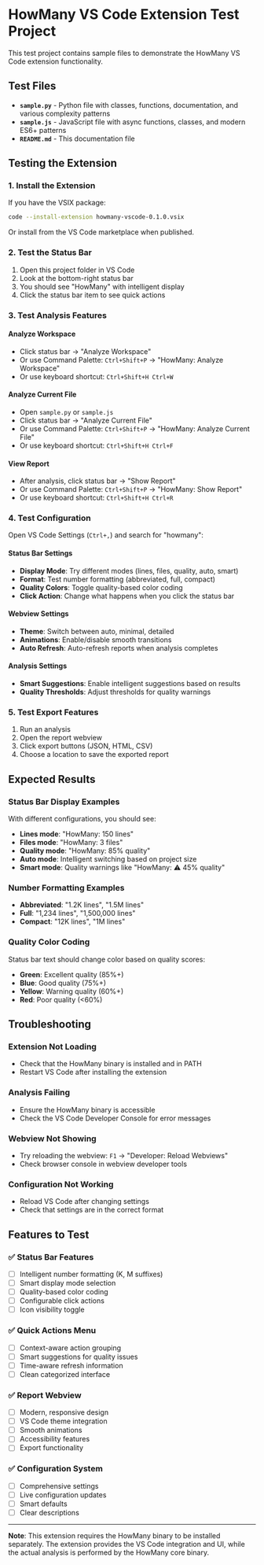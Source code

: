 # HowMany VS Code Extension Test Project

This test project contains sample files to demonstrate the HowMany VS Code extension functionality.

## Test Files

- **`sample.py`** - Python file with classes, functions, documentation, and various complexity patterns
- **`sample.js`** - JavaScript file with async functions, classes, and modern ES6+ patterns
- **`README.md`** - This documentation file

## Testing the Extension

### 1. Install the Extension

If you have the VSIX package:
```bash
code --install-extension howmany-vscode-0.1.0.vsix
```

Or install from the VS Code marketplace when published.

### 2. Test the Status Bar

1. Open this project folder in VS Code
2. Look at the bottom-right status bar
3. You should see "HowMany" with intelligent display
4. Click the status bar item to see quick actions

### 3. Test Analysis Features

#### Analyze Workspace
- Click status bar → "Analyze Workspace"
- Or use Command Palette: `Ctrl+Shift+P` → "HowMany: Analyze Workspace"
- Or use keyboard shortcut: `Ctrl+Shift+H Ctrl+W`

#### Analyze Current File
- Open `sample.py` or `sample.js`
- Click status bar → "Analyze Current File" 
- Or use Command Palette: `Ctrl+Shift+P` → "HowMany: Analyze Current File"
- Or use keyboard shortcut: `Ctrl+Shift+H Ctrl+F`

#### View Report
- After analysis, click status bar → "Show Report"
- Or use Command Palette: `Ctrl+Shift+P` → "HowMany: Show Report"
- Or use keyboard shortcut: `Ctrl+Shift+H Ctrl+R`

### 4. Test Configuration

Open VS Code Settings (`Ctrl+,`) and search for "howmany":

#### Status Bar Settings
- **Display Mode**: Try different modes (lines, files, quality, auto, smart)
- **Format**: Test number formatting (abbreviated, full, compact)
- **Quality Colors**: Toggle quality-based color coding
- **Click Action**: Change what happens when you click the status bar

#### Webview Settings
- **Theme**: Switch between auto, minimal, detailed
- **Animations**: Enable/disable smooth transitions
- **Auto Refresh**: Auto-refresh reports when analysis completes

#### Analysis Settings
- **Smart Suggestions**: Enable intelligent suggestions based on results
- **Quality Thresholds**: Adjust thresholds for quality warnings

### 5. Test Export Features

1. Run an analysis
2. Open the report webview
3. Click export buttons (JSON, HTML, CSV)
4. Choose a location to save the exported report

## Expected Results

### Status Bar Display Examples

With different configurations, you should see:
- **Lines mode**: "HowMany: 150 lines"
- **Files mode**: "HowMany: 3 files"  
- **Quality mode**: "HowMany: 85% quality"
- **Auto mode**: Intelligent switching based on project size
- **Smart mode**: Quality warnings like "HowMany: ⚠️ 45% quality"

### Number Formatting Examples

- **Abbreviated**: "1.2K lines", "1.5M lines"
- **Full**: "1,234 lines", "1,500,000 lines"
- **Compact**: "12K lines", "1M lines"

### Quality Color Coding

Status bar text should change color based on quality scores:
- **Green**: Excellent quality (85%+)
- **Blue**: Good quality (75%+)
- **Yellow**: Warning quality (60%+)
- **Red**: Poor quality (<60%)

## Troubleshooting

### Extension Not Loading
- Check that the HowMany binary is installed and in PATH
- Restart VS Code after installing the extension

### Analysis Failing
- Ensure the HowMany binary is accessible
- Check the VS Code Developer Console for error messages

### Webview Not Showing
- Try reloading the webview: `F1` → "Developer: Reload Webviews"
- Check browser console in webview developer tools

### Configuration Not Working
- Reload VS Code after changing settings
- Check that settings are in the correct format

## Features to Test

### ✅ Status Bar Features
- [ ] Intelligent number formatting (K, M suffixes)
- [ ] Smart display mode selection
- [ ] Quality-based color coding
- [ ] Configurable click actions
- [ ] Icon visibility toggle

### ✅ Quick Actions Menu
- [ ] Context-aware action grouping
- [ ] Smart suggestions for quality issues
- [ ] Time-aware refresh information
- [ ] Clean categorized interface

### ✅ Report Webview
- [ ] Modern, responsive design
- [ ] VS Code theme integration
- [ ] Smooth animations
- [ ] Accessibility features
- [ ] Export functionality

### ✅ Configuration System
- [ ] Comprehensive settings
- [ ] Live configuration updates
- [ ] Smart defaults
- [ ] Clear descriptions

---

**Note**: This extension requires the HowMany binary to be installed separately. The extension provides the VS Code integration and UI, while the actual analysis is performed by the HowMany core binary. 